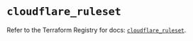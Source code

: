 # `cloudflare_ruleset`

Refer to the Terraform Registry for docs: [`cloudflare_ruleset`](https://registry.terraform.io/providers/cloudflare/cloudflare/5.3.0/docs/resources/ruleset).
